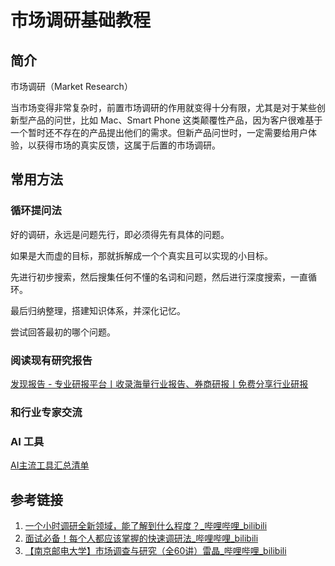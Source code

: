 # 市场调研基础教程


## 简介

市场调研（Market Research）

当市场变得非常复杂时，前置市场调研的作用就变得十分有限，尤其是对于某些创新型产品的问世，比如 Mac、Smart Phone 这类颠覆性产品，因为客户很难基于一个暂时还不存在的产品提出他们的需求。但新产品问世时，一定需要给用户体验，以获得市场的真实反馈，这属于后置的市场调研。

## 常用方法


### 循环提问法

好的调研，永远是问题先行，即必须得先有具体的问题。

如果是大而虚的目标，那就拆解成一个个真实且可以实现的小目标。

先进行初步搜索，然后搜集任何不懂的名词和问题，然后进行深度搜索，一直循环。

最后归纳整理，搭建知识体系，并深化记忆。

尝试回答最初的哪个问题。

### 阅读现有研究报告

[发现报告 - 专业研报平台丨收录海量行业报告、券商研报丨免费分享行业研报](https://www.fxbaogao.com/)

### 和行业专家交流


### AI 工具

[AI主流工具汇总清单](learning/tools/AI/AI主流工具汇总清单.md)

## 参考链接

1. [一个小时调研全新领域，能了解到什么程度？\_哔哩哔哩\_bilibili](https://www.bilibili.com/video/BV16x4y1R7MH/?vd_source=31f9517734e43a6c180d5d1d56a5e162)
2. [面试必备！每个人都应该掌握的快速调研法\_哔哩哔哩\_bilibili](https://www.bilibili.com/video/BV1pF411f7yD/)
3. [【南京邮电大学】市场调查与研究（全60讲）雷晶\_哔哩哔哩\_bilibili](https://www.bilibili.com/video/BV1EM411G7kw/?vd_source=31f9517734e43a6c180d5d1d56a5e162)
